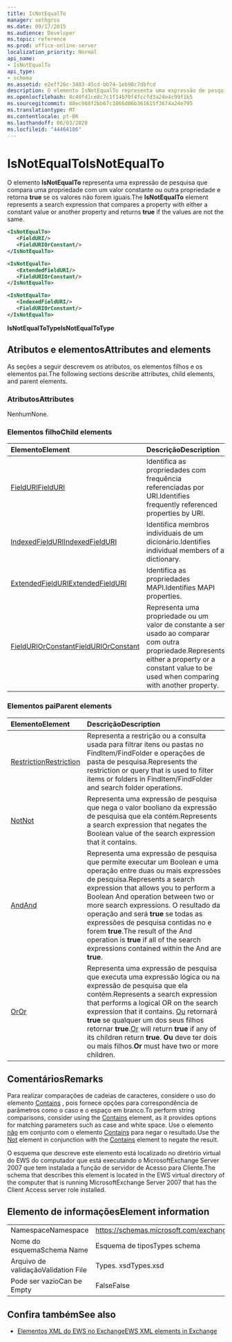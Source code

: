 ```yaml
---
title: IsNotEqualTo
manager: sethgros
ms.date: 09/17/2015
ms.audience: Developer
ms.topic: reference
ms.prod: office-online-server
localization_priority: Normal
api_name:
- IsNotEqualTo
api_type:
- schema
ms.assetid: e2eff26c-3403-45cd-bb74-1eb98c7dbfcd
description: O elemento IsNotEqualTo representa uma expressão de pesquisa que compara uma propriedade com um valor constante ou outra propriedade e retorna true se os valores não forem iguais.
ms.openlocfilehash: 8c40fd1ce8c7c1f14b70f4fccfd3a24e4c99f1b5
ms.sourcegitcommit: 88ec988f2bb67c1866d06b361615f3674a24e795
ms.translationtype: MT
ms.contentlocale: pt-BR
ms.lasthandoff: 06/03/2020
ms.locfileid: "44464186"
---
```

# <a name="isnotequalto"></a><span data-ttu-id="8074f-103">IsNotEqualTo</span><span class="sxs-lookup"><span data-stu-id="8074f-103">IsNotEqualTo</span></span>

<span data-ttu-id="8074f-104">O elemento **IsNotEqualTo** representa uma expressão de pesquisa que compara uma propriedade com um valor constante ou outra propriedade e retorna **true** se os valores não forem iguais.</span><span class="sxs-lookup"><span data-stu-id="8074f-104">The **IsNotEqualTo** element represents a search expression that compares a property with either a constant value or another property and returns **true** if the values are not the same.</span></span> 
  
```xml
<IsNotEqualTo>
   <FieldURI/>
   <FieldURIOrConstant/>
</IsNotEqualTo>
```

```xml
<IsNotEqualTo>
   <ExtendedFieldURI/> 
   <FieldURIOrConstant/>
</IsNotEqualTo>
```

```xml
<IsNotEqualTo>
   <IndexedFieldURI/>
   <FieldURIOrConstant/>
</IsNotEqualTo>
```

<span data-ttu-id="8074f-105">**IsNotEqualToType**</span><span class="sxs-lookup"><span data-stu-id="8074f-105">**IsNotEqualToType**</span></span>

## <a name="attributes-and-elements"></a><span data-ttu-id="8074f-106">Atributos e elementos</span><span class="sxs-lookup"><span data-stu-id="8074f-106">Attributes and elements</span></span>

<span data-ttu-id="8074f-107">As seções a seguir descrevem os atributos, os elementos filhos e os elementos pai.</span><span class="sxs-lookup"><span data-stu-id="8074f-107">The following sections describe attributes, child elements, and parent elements.</span></span>
  
### <a name="attributes"></a><span data-ttu-id="8074f-108">Atributos</span><span class="sxs-lookup"><span data-stu-id="8074f-108">Attributes</span></span>

<span data-ttu-id="8074f-109">Nenhum</span><span class="sxs-lookup"><span data-stu-id="8074f-109">None.</span></span>
  
### <a name="child-elements"></a><span data-ttu-id="8074f-110">Elementos filho</span><span class="sxs-lookup"><span data-stu-id="8074f-110">Child elements</span></span>

|<span data-ttu-id="8074f-111">**Elemento**</span><span class="sxs-lookup"><span data-stu-id="8074f-111">**Element**</span></span>|<span data-ttu-id="8074f-112">**Descrição**</span><span class="sxs-lookup"><span data-stu-id="8074f-112">**Description**</span></span>|
|:-----|:-----|
|[<span data-ttu-id="8074f-113">FieldURI</span><span class="sxs-lookup"><span data-stu-id="8074f-113">FieldURI</span></span>](fielduri.md) <br/> |<span data-ttu-id="8074f-114">Identifica as propriedades com frequência referenciadas por URI.</span><span class="sxs-lookup"><span data-stu-id="8074f-114">Identifies frequently referenced properties by URI.</span></span>  <br/> |
|[<span data-ttu-id="8074f-115">IndexedFieldURI</span><span class="sxs-lookup"><span data-stu-id="8074f-115">IndexedFieldURI</span></span>](indexedfielduri.md) <br/> |<span data-ttu-id="8074f-116">Identifica membros individuais de um dicionário.</span><span class="sxs-lookup"><span data-stu-id="8074f-116">Identifies individual members of a dictionary.</span></span>  <br/> |
|[<span data-ttu-id="8074f-117">ExtendedFieldURI</span><span class="sxs-lookup"><span data-stu-id="8074f-117">ExtendedFieldURI</span></span>](extendedfielduri.md) <br/> |<span data-ttu-id="8074f-118">Identifica as propriedades MAPI.</span><span class="sxs-lookup"><span data-stu-id="8074f-118">Identifies MAPI properties.</span></span>  <br/> |
|[<span data-ttu-id="8074f-119">FieldURIOrConstant</span><span class="sxs-lookup"><span data-stu-id="8074f-119">FieldURIOrConstant</span></span>](fielduriorconstant.md) <br/> |<span data-ttu-id="8074f-120">Representa uma propriedade ou um valor de constante a ser usado ao comparar com outra propriedade.</span><span class="sxs-lookup"><span data-stu-id="8074f-120">Represents either a property or a constant value to be used when comparing with another property.</span></span>  <br/> |
   
### <a name="parent-elements"></a><span data-ttu-id="8074f-121">Elementos pai</span><span class="sxs-lookup"><span data-stu-id="8074f-121">Parent elements</span></span>

|<span data-ttu-id="8074f-122">**Elemento**</span><span class="sxs-lookup"><span data-stu-id="8074f-122">**Element**</span></span>|<span data-ttu-id="8074f-123">**Descrição**</span><span class="sxs-lookup"><span data-stu-id="8074f-123">**Description**</span></span>|
|:-----|:-----|
|[<span data-ttu-id="8074f-124">Restriction</span><span class="sxs-lookup"><span data-stu-id="8074f-124">Restriction</span></span>](restriction.md) <br/> |<span data-ttu-id="8074f-125">Representa a restrição ou a consulta usada para filtrar itens ou pastas no FindItem/FindFolder e operações de pasta de pesquisa.</span><span class="sxs-lookup"><span data-stu-id="8074f-125">Represents the restriction or query that is used to filter items or folders in FindItem/FindFolder and search folder operations.</span></span>  <br/> |
|[<span data-ttu-id="8074f-126">Not</span><span class="sxs-lookup"><span data-stu-id="8074f-126">Not</span></span>](not.md) <br/> |<span data-ttu-id="8074f-127">Representa uma expressão de pesquisa que nega o valor booliano da expressão de pesquisa que ela contém.</span><span class="sxs-lookup"><span data-stu-id="8074f-127">Represents a search expression that negates the Boolean value of the search expression that it contains.</span></span>  <br/> |
|[<span data-ttu-id="8074f-128">And</span><span class="sxs-lookup"><span data-stu-id="8074f-128">And</span></span>](and.md) <br/> |<span data-ttu-id="8074f-129">Representa uma expressão de pesquisa que permite executar um Boolean e uma operação entre duas ou mais expressões de pesquisa.</span><span class="sxs-lookup"><span data-stu-id="8074f-129">Represents a search expression that allows you to perform a Boolean And operation between two or more search expressions.</span></span> <span data-ttu-id="8074f-130">O resultado da operação and será **true** se todas as expressões de pesquisa contidas no e forem **true**.</span><span class="sxs-lookup"><span data-stu-id="8074f-130">The result of the And operation is **true** if all of the search expressions contained within the And are **true**.</span></span>  <br/> |
|[<span data-ttu-id="8074f-131">Or</span><span class="sxs-lookup"><span data-stu-id="8074f-131">Or</span></span>](or.md) <br/> |<span data-ttu-id="8074f-132">Representa uma expressão de pesquisa que executa uma expressão lógica ou na expressão de pesquisa que ela contém.</span><span class="sxs-lookup"><span data-stu-id="8074f-132">Represents a search expression that performs a logical OR on the search expression that it contains.</span></span> <span data-ttu-id="8074f-133">[Ou](or.md) retornará **true** se qualquer um dos seus filhos retornar **true**.</span><span class="sxs-lookup"><span data-stu-id="8074f-133">[Or](or.md) will return **true** if any of its children return **true**.</span></span> <span data-ttu-id="8074f-134">**Ou** deve ter dois ou mais filhos.</span><span class="sxs-lookup"><span data-stu-id="8074f-134">**Or** must have two or more children.</span></span>  <br/> |
   
## <a name="remarks"></a><span data-ttu-id="8074f-135">Comentários</span><span class="sxs-lookup"><span data-stu-id="8074f-135">Remarks</span></span>

<span data-ttu-id="8074f-136">Para realizar comparações de cadeias de caracteres, considere o uso do elemento [Contains](contains.md) , pois fornece opções para correspondência de parâmetros como o caso e o espaço em branco.</span><span class="sxs-lookup"><span data-stu-id="8074f-136">To perform string comparisons, consider using the [Contains](contains.md) element, as it provides options for matching parameters such as case and white space.</span></span> <span data-ttu-id="8074f-137">Use o elemento [não](not.md) em conjunto com o elemento [Contains](contains.md) para negar o resultado.</span><span class="sxs-lookup"><span data-stu-id="8074f-137">Use the [Not](not.md) element in conjunction with the [Contains](contains.md) element to negate the result.</span></span> 
  
<span data-ttu-id="8074f-138">O esquema que descreve este elemento está localizado no diretório virtual do EWS do computador que está executando o MicrosoftExchange Server 2007 que tem instalada a função de servidor de Acesso para Cliente.</span><span class="sxs-lookup"><span data-stu-id="8074f-138">The schema that describes this element is located in the EWS virtual directory of the computer that is running MicrosoftExchange Server 2007 that has the Client Access server role installed.</span></span>
  
## <a name="element-information"></a><span data-ttu-id="8074f-139">Elemento de informações</span><span class="sxs-lookup"><span data-stu-id="8074f-139">Element information</span></span>

|||
|:-----|:-----|
|<span data-ttu-id="8074f-140">Namespace</span><span class="sxs-lookup"><span data-stu-id="8074f-140">Namespace</span></span>  <br/> |https://schemas.microsoft.com/exchange/services/2006/types  <br/> |
|<span data-ttu-id="8074f-141">Nome do esquema</span><span class="sxs-lookup"><span data-stu-id="8074f-141">Schema Name</span></span>  <br/> |<span data-ttu-id="8074f-142">Esquema de tipos</span><span class="sxs-lookup"><span data-stu-id="8074f-142">Types schema</span></span>  <br/> |
|<span data-ttu-id="8074f-143">Arquivo de validação</span><span class="sxs-lookup"><span data-stu-id="8074f-143">Validation File</span></span>  <br/> |<span data-ttu-id="8074f-144">Types. xsd</span><span class="sxs-lookup"><span data-stu-id="8074f-144">Types.xsd</span></span>  <br/> |
|<span data-ttu-id="8074f-145">Pode ser vazio</span><span class="sxs-lookup"><span data-stu-id="8074f-145">Can be Empty</span></span>  <br/> |<span data-ttu-id="8074f-146">False</span><span class="sxs-lookup"><span data-stu-id="8074f-146">False</span></span>  <br/> |
   
## <a name="see-also"></a><span data-ttu-id="8074f-147">Confira também</span><span class="sxs-lookup"><span data-stu-id="8074f-147">See also</span></span>

- [<span data-ttu-id="8074f-148">Elementos XML do EWS no Exchange</span><span class="sxs-lookup"><span data-stu-id="8074f-148">EWS XML elements in Exchange</span></span>](ews-xml-elements-in-exchange.md)

